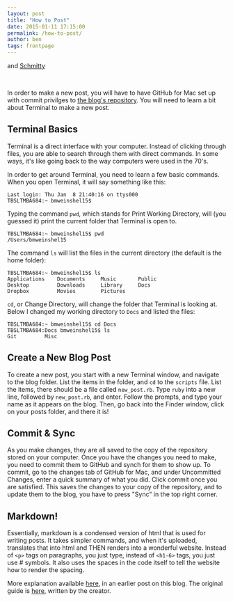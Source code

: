 ```yaml
---
layout: post
title: "How to Post"
date: 2015-01-11 17:15:00
permalink: /how-to-post/
author: ben
tags: frontpage
---
```


and [Schmitty](/schmitty)

<br>

In order to make a new post, you will have to have GitHub for Mac set up with commit privilges to [the blog's repository](https://github.com/BlakeCS-Spring2015/blakecs-spring2015.github.io). You will need to learn a bit about Terminal to make a new post.

## Terminal Basics

Terminal is a direct interface with your computer. Instead of clicking through files, you are able to search through them with direct commands. In some ways, it's like going back to the way computers were used in the 70's.

In order to get around Terminal, you need to learn a few basic commands. When you open Terminal, it will say something like this:

    Last login: Thu Jan  8 21:40:16 on ttys000
    TBSLTMBA684:~ bmweinshel15$ 

Typing the command `pwd`, which stands for Print Working Directory, will (you guessed it) print the current folder that Terminal is open to.

    TBSLTMBA684:~ bmweinshel15$ pwd
    /Users/bmweinshel15

The command `ls` will list the files in the current directory (the default is the home folder):

    TBSLTMBA684:~ bmweinshel15$ ls
    Applications    Documents     Music       Public
    Desktop         Downloads     Library     Docs        
    Dropbox         Movies        Pictures

`cd`, or Change Directory, will change the folder that Terminal is looking at. Below I changed my working directory to `Docs` and listed the files:

    TBSLTMBA684:~ bmweinshel15$ cd Docs
    TBSLTMBA684:Docs bmweinshel15$ ls
    Git         Misc

## Create a New Blog Post

To create a new post, you start with a new Terminal window, and navigate to the blog folder. List the items in the folder, and `cd` to the `scripts` file. List the items, there should be a file called `new_post.rb`. Type `ruby` into a new line, followed by `new_post.rb`, and enter. Follow the prompts, and type your name as it appears on the blog. Then, go back into the Finder window, click on your posts folder, and there it is!

## Commit & Sync

As you make changes, they are all saved to the copy of the repository stored on your computer. Once you have the changes you need to make, you need to commit them to GitHub and synch for them to show up. To commit, go to the changes tab of GitHub for Mac, and under Uncommitted Changes, enter a quick summary of what you did. Click commit once you are satisfied. This saves the changes to your copy of the repository, and to update them to the blog, you have to press "Sync" in the top right corner.

## Markdown!

Essentially, markdown is a condensed version of html that is used for writing posts. It takes simpler commands, and when it's uploaded, translates that into html and THEN renders into a wonderful website. Instead of `<p>` tags on paragraphs, you just type, instead of `<h1-6>` tags, you just use # symbols. It also uses the spaces in the code itself to tell the website how to render the spacing.

More explanation available [here](http://blakecs-spring2015.github.io/schmitty/2015/01/05/markdown-cheatsheet/), in an earlier post on this blog. The original guide is [here](https://daringfireball.net/projects/markdown/basics), written by the creator.
